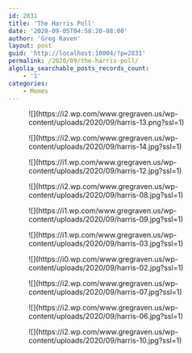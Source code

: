 ```yaml
---
id: 2831
title: 'The Harris Poll'
date: '2020-09-05T04:58:20-08:00'
author: 'Greg Raven'
layout: post
guid: 'http://localhost:10004/?p=2831'
permalink: /2020/09/the-harris-poll/
algolia_searchable_posts_records_count:
    - '1'
categories:
    - Memes
---
```


<div class="wp-block-jetpack-tiled-gallery aligncenter is-style-rectangular"><div class="tiled-gallery__gallery"><div class="tiled-gallery__row"><div class="tiled-gallery__col" style="flex-basis:67.19463481398212%"><figure class="tiled-gallery__item">![](https://i2.wp.com/www.gregraven.us/wp-content/uploads/2020/09/harris-13.png?ssl=1)</figure></div><div class="tiled-gallery__col" style="flex-basis:32.80536518601787%"><figure class="tiled-gallery__item">![](https://i2.wp.com/www.gregraven.us/wp-content/uploads/2020/09/harris-14.jpg?ssl=1)</figure><figure class="tiled-gallery__item">![](https://i1.wp.com/www.gregraven.us/wp-content/uploads/2020/09/harris-12.jpg?ssl=1)</figure></div></div><div class="tiled-gallery__row"><div class="tiled-gallery__col" style="flex-basis:28.590356582133136%"><figure class="tiled-gallery__item">![](https://i2.wp.com/www.gregraven.us/wp-content/uploads/2020/09/harris-08.jpg?ssl=1)</figure><figure class="tiled-gallery__item">![](https://i1.wp.com/www.gregraven.us/wp-content/uploads/2020/09/harris-09.jpg?ssl=1)</figure><figure class="tiled-gallery__item">![](https://i1.wp.com/www.gregraven.us/wp-content/uploads/2020/09/harris-03.jpg?ssl=1)</figure></div><div class="tiled-gallery__col" style="flex-basis:71.40964341786686%"><figure class="tiled-gallery__item">![](https://i0.wp.com/www.gregraven.us/wp-content/uploads/2020/09/harris-02.jpg?ssl=1)</figure></div></div><div class="tiled-gallery__row"><div class="tiled-gallery__col" style="flex-basis:45.7561217042297%"><figure class="tiled-gallery__item">![](https://i2.wp.com/www.gregraven.us/wp-content/uploads/2020/09/harris-07.jpg?ssl=1)</figure><figure class="tiled-gallery__item">![](https://i2.wp.com/www.gregraven.us/wp-content/uploads/2020/09/harris-06.jpg?ssl=1)</figure></div><div class="tiled-gallery__col" style="flex-basis:54.24387829577031%"><figure class="tiled-gallery__item">![](https://i2.wp.com/www.gregraven.us/wp-content/uploads/2020/09/harris-10.jpg?ssl=1)</figure></div></div></div></div>